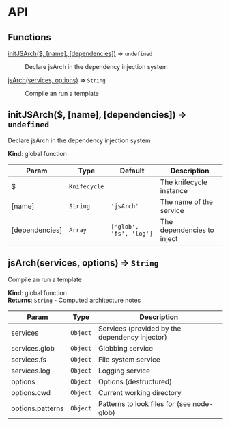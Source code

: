 # API
## Functions

<dl>
<dt><a href="#initJSArch">initJSArch($, [name], [dependencies])</a> ⇒ <code>undefined</code></dt>
<dd><p>Declare jsArch in the dependency injection system</p>
</dd>
<dt><a href="#jsArch">jsArch(services, options)</a> ⇒ <code>String</code></dt>
<dd><p>Compile an run a template</p>
</dd>
</dl>

<a name="initJSArch"></a>

## initJSArch($, [name], [dependencies]) ⇒ <code>undefined</code>
Declare jsArch in the dependency injection system

**Kind**: global function  

| Param | Type | Default | Description |
| --- | --- | --- | --- |
| $ | <code>Knifecycle</code> |  | The knifecycle instance |
| [name] | <code>String</code> | <code>&#x27;jsArch&#x27;</code> | The name of the service |
| [dependencies] | <code>Array</code> | <code>[&#x27;glob&#x27;, &#x27;fs&#x27;, &#x27;log&#x27;]</code> | The dependencies to inject |

<a name="jsArch"></a>

## jsArch(services, options) ⇒ <code>String</code>
Compile an run a template

**Kind**: global function  
**Returns**: <code>String</code> - Computed architecture notes  

| Param | Type | Description |
| --- | --- | --- |
| services | <code>Object</code> | Services (provided by the dependency injector) |
| services.glob | <code>Object</code> | Globbing service |
| services.fs | <code>Object</code> | File system service |
| services.log | <code>Object</code> | Logging service |
| options | <code>Object</code> | Options (destructured) |
| options.cwd | <code>Object</code> | Current working directory |
| options.patterns | <code>Object</code> | Patterns to look files for (see node-glob) |


